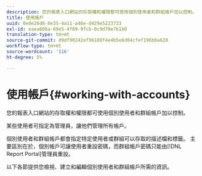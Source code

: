 ```yaml
---
description: 您的報表入口網站的存取權和權限都可使用個別使用者和群組帳戶加以控制。
title: 使用帳戶
uuid: 0ede26d8-0e35-4a11-a46e-d429e5223733
exl-id: eaea608a-69e5-4f89-9fcb-0c9d70e761b0
translation-type: tm+mt
source-git-commit: d9df90242ef96188f4e4b5e6d04cfef196b0a628
workflow-type: tm+mt
source-wordcount: '116'
ht-degree: 5%

---
```


# 使用帳戶{#working-with-accounts}

您的報表入口網站的存取權和權限都可使用個別使用者和群組帳戶加以控制。

某些使用者可指定為管理員，讓他們管理所有帳戶。

個別使用者和群組帳戶都會指定特定使用者或群組可以存取的描述檔和標籤。 主要區別在於，個別帳戶可讓使用者重設密碼，而群組帳戶密碼只能由[!DNL Report Portal]管理員重設。

以下各節提供您檢視、建立和編輯個別使用者和群組帳戶所需的資訊。
